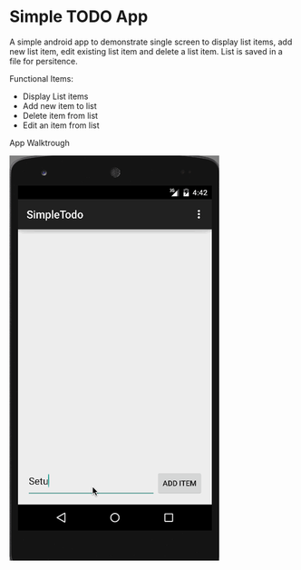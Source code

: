 Simple TODO App
============================================

A simple android app to demonstrate single screen to display list items, add new list item, edit existing list item and delete a list item.
List is saved in a file for persitence.

Functional Items:

  - Display List items
  - Add new item to list
  - Delete item from list
  - Edit an item from list

App Walktrough

![alt tag](https://github.com/TechieWiz/SimpleTodo/blob/master/ToDo.gif)
